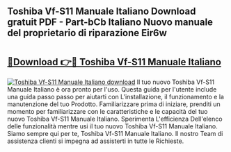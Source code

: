 ## Toshiba Vf-S11 Manuale Italiano Download gratuit PDF - Part-bCb Italiano Nuovo manuale del proprietario di riparazione Eir6w

# <h2><a href="http://dfdx14e.blite.top/?on=Toshiba+Vf-S11+Manuale+Italiano">🔗Download 👉🔴 Toshiba Vf-S11 Manuale Italiano</a></h2>

[![Toshiba Vf-S11 Manuale Italiano download](https://i.imgur.com/lujVjoI.png)](http://dfdx14e.blite.top/?on=Toshiba+Vf-S11+Manuale+Italiano)
Il tuo nuovo Toshiba Vf-S11 Manuale Italiano è ora pronto per l'uso. Questa guida per l'utente include una guida passo passo per aiutarti con L'installazione, il funzionamento e la manutenzione del tuo Prodotto. Familiarizzare prima di iniziare, prenditi un momento per familiarizzare con le caratteristiche e le capacità del tuo nuovo Toshiba Vf-S11 Manuale Italiano. Sperimenta L'efficienza Dell'elenco delle funzionalità mentre usi il tuo nuovo Toshiba Vf-S11 Manuale Italiano. Siamo sempre qui per te, Toshiba Vf-S11 Manuale Italiano. Il nostro Team di assistenza clienti si impegna ad assisterti in tutte le Richieste.
